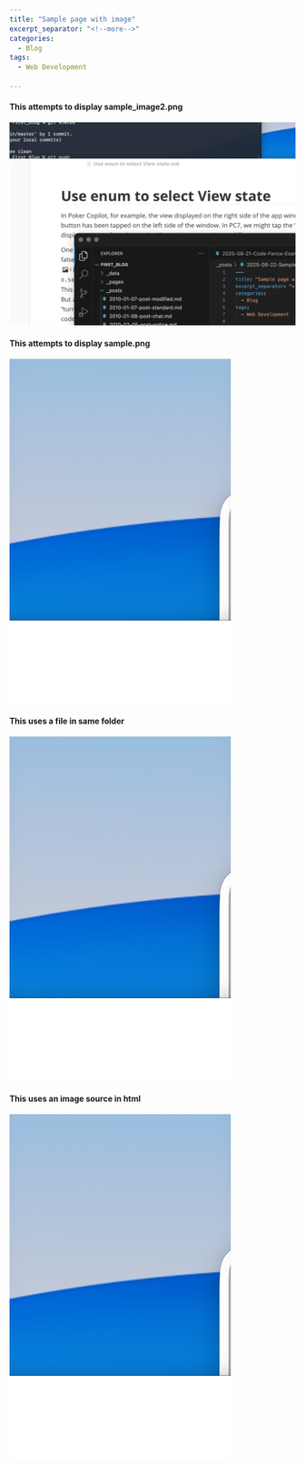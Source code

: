 ```yaml
---
title: "Sample page with image"
excerpt_separator: "<!--more-->"
categories:
  - Blog
tags:
  - Web Development

---
```


#### This attempts to display sample_image2.png
![sample_image](../assets/images/sample_image2.png)




#### This attempts to display sample.png
![sample.png](../sample.png)


#### This uses a file in same folder
![sample.png](./sample.png)


#### This uses an image source in html 
<img src="./sample.png" />
